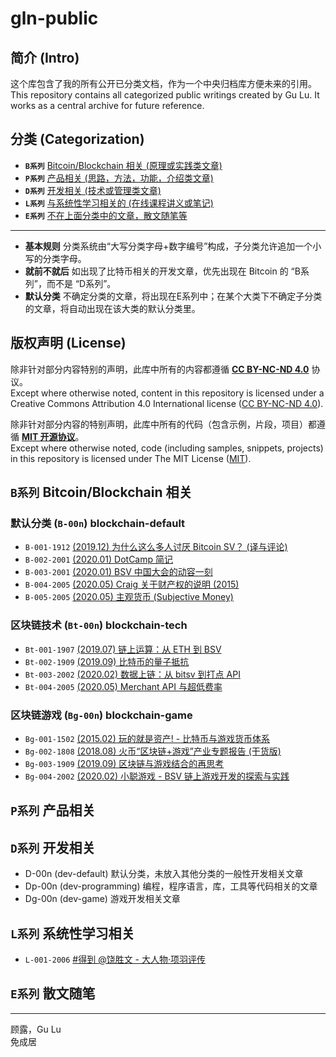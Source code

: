 # gln-public

## 简介 (Intro)

这个库包含了我的所有公开已分类文档，作为一个中央归档库方便未来的引用。  
This repository contains all categorized public writings created by Gu Lu. It works as a central archive for future reference.

## 分类 (Categorization)

- **`B系列`** [Bitcoin/Blockchain 相关 (原理或实践类文章)](./B-Bitcoin/)
- **`P系列`** [产品相关 (思路，方法，功能，介绍类文章)](./P-Products/)
- **`D系列`** [开发相关 (技术或管理类文章)](./D-Dev/)
- **`L系列`** [与系统性学习相关的 (在线课程讲义或笔记)](./L-Learning/)
- **`E系列`** [不在上面分类中的文章，散文随笔等](./E-Essays/)

-----

- **基本规则** 分类系统由“大写分类字母+数字编号”构成，子分类允许追加一个小写的分类字母。
- **就前不就后** 如出现了比特币相关的开发文章，优先出现在 Bitcoin 的 “B系列”，而不是 “D系列”。
- **默认分类** 不确定分类的文章，将出现在E系列中；在某个大类下不确定子分类的文章，将自动出现在该大类的默认分类里。

## 版权声明 (License)

除非针对部分内容特别的声明，此库中所有的内容都遵循 [**CC BY-NC-ND 4.0**](https://creativecommons.org/licenses/by-nc-nd/4.0/) 协议。  
Except where otherwise noted, content in this repository is licensed under a Creative Commons Attribution 4.0 International license ([CC BY-NC-ND 4.0](https://creativecommons.org/licenses/by-nc-nd/4.0/)).

除非针对部分内容的特别声明，此库中所有的代码（包含示例，片段，项目）都遵循 [**MIT 开源协议**](https://opensource.org/licenses/MIT)。  
Except where otherwise noted, code (including samples, snippets, projects) in this repository is licensed under The MIT License ([MIT](https://opensource.org/licenses/MIT)).

## **`B系列`** Bitcoin/Blockchain 相关

### 默认分类 (`B-00n`) blockchain-default

- `B-001-1912` [(2019.12) 为什么这么多人讨厌 Bitcoin SV？ (译与评论)](./B-001-1912%20why-hate-bsv/content.md)
- `B-002-2001` [(2020.01) DotCamp 简记](./B-002-2001%20dot-camp/content.md)
- `B-003-2001` [(2020.01) BSV 中国大会的动容一刻](./B-003-2001%20bsv-beijing-touching-moment/content.md)
- `B-004-2005` [(2020.05) Craig 关于财产权的说明 (2015)](./B-004-2005%20craig-about-property-right/content.md)
- `B-005-2005` [(2020.05) 主观货币 (Subjective Money)](./B-005-2005%20cobra-subjective-money/content.md)

### 区块链技术 (`Bt-00n`) blockchain-tech

- `Bt-001-1907` [(2019.07) 链上运算：从 ETH 到 BSV](./Bt-001-1907%20onchain-computing-from-eth-to-bsv/content.md)
- `Bt-002-1909` [(2019.09) 比特币的量子抵抗](./Bt-002-1909%20bitcoin-quantum-resistance/content.md)
- `Bt-003-2002` [(2020.02) 数据上链：从 bitsv 到打点 API](./Bt-003-2002%20opreturn-of-dotapi-and-bitsv/content.md)
- `Bt-004-2005` [(2020.05) Merchant API 与超低费率](./Bt-004-2005%20merchant-api-and-fee/content.md)

### 区块链游戏 (`Bg-00n`) blockchain-game

- `Bg-001-1502` [(2015.02) 玩的就是资产! - 比特币与游戏货币体系](./Bg-001-1502%20bitcoin-and-online-game-economics/content.md)
- `Bg-002-1808` [(2018.08) 火币“区块链+游戏”产业专题报告 (干货版)](./Bg-002-1808%20huobi-blockchain-game-industry-report/content.md)
- `Bg-003-1909` [(2019.09) 区块链与游戏结合的再思考](./Bg-003-1909%20blockchain-game-rethink/content.md)
- `Bg-004-2002` [(2020.02) 小聪游戏 - BSV 链上游戏开发的探索与实践](./Bg-004-2002%20bitcoin-sv-satoplay-intro/content.md)

## **`P系列`** 产品相关


## **`D系列`** 开发相关

- D-00n (dev-default) 默认分类，未放入其他分类的一般性开发相关文章
- Dp-00n (dev-programming) 编程，程序语言，库，工具等代码相关的文章
- Dg-00n (dev-game) 游戏开发相关文章

## **`L系列`** 系统性学习相关

- `L-001-2006` [#得到 @饶胜文 - 大人物·项羽评传](./L-Learning/)

## **`E系列`** 散文随笔


------

顾露，Gu Lu  
免成居  

